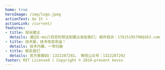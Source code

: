 ```yaml
---
home: true
heroImage: /img/logo.jpeg
actionText: Go It →
actionLink: /current/
features:
- title: 投诉建议
  details: 通过E-mail将您的想法和建议发给我们; 稿件投诉：17615195790@163.com
- title: 技术屋，技术改变命运！
  details: 技术内幕，一举扫破
- title: 联系我们
  details: 官方客服QQ：1322287292。 微信公众号：1322287292
footer: MIT Licensed | Copyright © 2019-present kevin
---
```

